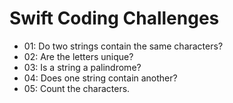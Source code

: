 # Swift Coding Challenges

* 01: Do two strings contain the same characters?
* 02: Are the letters unique?
* 03: Is a string a palindrome?
* 04: Does one string contain another?
* 05: Count the characters.
